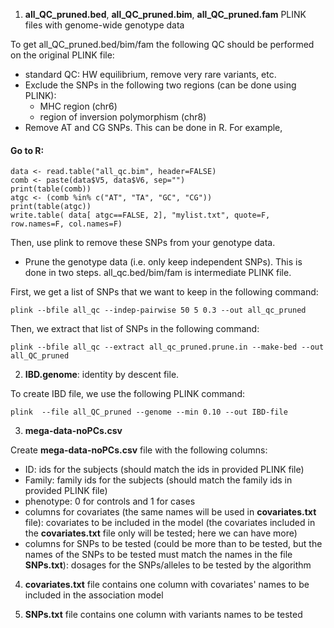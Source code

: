 1. **all_QC_pruned.bed**, **all_QC_pruned.bim**, **all_QC_pruned.fam** PLINK files with genome-wide genotype data

To get all_QC_pruned.bed/bim/fam the following QC should be performed on the original PLINK file:

* standard QC: HW equilibrium, remove very rare variants, etc. 
* Exclude the SNPs in the following two regions (can be done using PLINK): 
  * MHC region (chr6)
  * region of inversion polymorphism (chr8)
* Remove AT and CG SNPs.  This can be done in R.  For example,

#### Go to R: ##############################################################
	data <- read.table("all_qc.bim", header=FALSE)
	comb <- paste(data$V5, data$V6, sep="")
	print(table(comb))
	atgc <- (comb %in% c("AT", "TA", "GC", "CG"))
	print(table(atgc))
	write.table( data[ atgc==FALSE, 2], "mylist.txt", quote=F, row.names=F, col.names=F)

Then, use plink to remove these SNPs from your genotype data.
  
* Prune the genotype data (i.e. only keep independent SNPs).  This is done in two steps. all_qc.bed/bim/fam is intermediate PLINK file. 

First, we get a list of SNPs that we want to keep in the following command: 

	plink --bfile all_qc --indep-pairwise 50 5 0.3 --out all_qc_pruned

Then, we extract that list of SNPs in the following command:

	plink --bfile all_qc --extract all_qc_pruned.prune.in --make-bed --out all_QC_pruned

2. **IBD.genome**: identity by descent file.

To create IBD file, we use the following PLINK command:

	plink  --file all_QC_pruned --genome --min 0.10 --out IBD-file
	
3. **mega-data-noPCs.csv**

Create **mega-data-noPCs.csv** file with the following columns:

* ID: ids for the subjects (should match the ids in provided PLINK file)
* Family: family ids for the subjects (should match the family ids in provided PLINK file)
* phenotype: 0 for controls and 1 for cases
* columns for covariates (the same names will be used in **covariates.txt** file): covariates to be included in the model (the covariates included in the **covariates.txt** file only will be tested; here we can have more)
* columns for SNPs to be tested (could be more than to be tested, but the names of the SNPs to be tested must match the names in the file **SNPs.txt**): dosages for the SNPs/alleles to be tested by the algorithm

4. **covariates.txt** file contains one column with covariates' names to be included in the association model

5. **SNPs.txt** file contains one column with variants names to be tested
 

  
